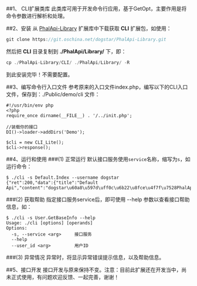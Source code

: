 ##1、 CLI扩展类库
此类库可用于开发命令行应用，基于GetOpt，主要作用是将命令参数进行解析和处理。  
  
##2、安装
从  [PhalApi-Library](http://git.oschina.net/dogstar/PhalApi-Library)  扩展库中下载获取 **CLI** 扩展包，如使用：
```javascript
git clone https://git.oschina.net/dogstar/PhalApi-Library.git
```
  
然后把 **CLI** 目录复制到 **./PhalApi/Library/** 下，即：
```javascript
cp ./PhalApi-Library/CLI/ ./PhalApi/Library/ -R
```
  
到此安装完毕！不需要配置。  

##3、编写命令行入口文件
参考原来的入口文件index.php，编写以下的CLI入口文件，保存到：./Public/demo/cli 文件：  
```
#!/usr/bin/env php
<?php
require_once dirname(__FILE__) . '/../init.php';

//装载你的接口
DI()->loader->addDirs('Demo');

$cli = new CLI_Lite();
$cli->response();
```
  
##4、运行和使用
###(1) 正常运行
默认接口服务使用```service```名称，缩写为```s```，如运行命令：  
```
$ ./cli -s Default.Index --username dogstar
{"ret":200,"data":{"title":"Default Api","content":"dogstar\u60a8\u597d\uff0c\u6b22\u8fce\u4f7f\u7528PhalApi\uff01","version":"1.3.5","time":1486291429},"msg":""}
```
  
###(2) 获取帮助
指定接口服务service后，即可使用 --help 参数以查看接口帮助信息，如：  
```
$ ./cli -s User.GetBaseInfo --help
Usage: ./cli [options] [operands]
Options:
  -s, --service <arg>     接口服务
  --help                  
  --user_id <arg>         用户ID
```

###(3) 异常情况
异常时，将显示异常错误提示信息，以及帮助信息。
  
##5、接口开发
接口开发与原来保持不变。注意：目前此扩展还在开发当中，尚未正式使用，有问题欢迎反馈、一起完善，谢谢！